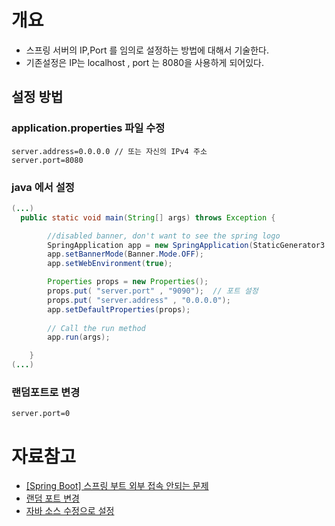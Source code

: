 # 개요
- 스프링 서버의 IP,Port 를 임의로 설정하는 방법에 대해서 기술한다.
- 기존설정은 IP는 localhost , port 는 8080을 사용하게 되어있다. 


## 설정 방법
### application.properties 파일 수정
```
server.address=0.0.0.0 // 또는 자신의 IPv4 주소
server.port=8080
```
### java 에서 설정
```java
(...)
  public static void main(String[] args) throws Exception {

        //disabled banner, don't want to see the spring logo
        SpringApplication app = new SpringApplication(StaticGenerator3.class);
        app.setBannerMode(Banner.Mode.OFF);
        app.setWebEnvironment(true);

        Properties props = new Properties();
        props.put( "server.port" , "9090");  // 포트 설정 
        props.put( "server.address" , "0.0.0.0");
        app.setDefaultProperties(props);
        
        // Call the run method
        app.run(args);

    }
(...)
```

### 랜덤포트로 변경
```
server.port=0
```
# 자료참고
- [[Spring Boot] 스프링 부트 외부 접속 안되는 문제](https://bestinu.tistory.com/m/51)
- [랜덤 포트 변경](https://hoit1302.tistory.com/81)
- [자바 소스 수정으로 설정](http://oliviertech.com/ko/java/spring/spring-boot-change-port/)
